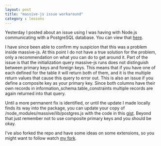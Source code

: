 ```yaml
---
layout: post
title: "massive-js issue workaround"
category : lessons
---
```


Yesterday I posted about an issue using I was having with Node.js communicating with a PostgreSQL database. You can view that [here](http://blog.bradley-teller.me/2012/08/08/postgresql-and-node-js-issue/).

I have since been able to confirm my suspicion that this was a problem inside massive-js. At this point I do not have a true solution for the problem, only a recommendation on what you can do to get around it. Part of the issue is that the initialization query massive-js runs does not distinguish between primary keys and foreign keys. This means that if you have one of each defined for the table it will return both of them, and it is the multiple return values that cause this query to error out. This is also an issue if you define a composite key as your primary key. Since both columns have their own records in information_schema.table_constraints multiple records are again returned into that query.

Until a more permanent fix is identified, or until the update I made locally finds its way into the package, you can update your copy of /node_modules/massive/lib/postgres.js with the code in this [gist](https://gist.github.com/3300228). Beyond that just remember not to use composite primary keys and you should be okay.

I’ve also forked the repo and have some ideas on some extensions, so you might want to follow watch [my fork](https://github.com/bteller/massive-js).